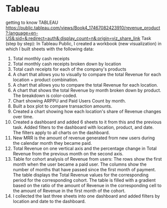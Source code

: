 # Tableau
getting to know TABLEAU
https://public.tableau.com/views/Book4_17467082423910/revenue_product?:language=en-US&:sid=&:redirect=auth&:display_count=n&:origin=viz_share_link
Task (step by step):
In Tableau Public, I created a workbook (new visualization)
in which I built sheets with the following data:
1. Total monthly cash receipts
2. Total monthly cash receipts broken down by location
3. Total cash receipts for each of the company's products
4. A chart that allows you to visually to compare the total Revenue for each location + product combination.
5. A chart that allows you to compare the total Revenue for each location.
6. A chart that shows the total Revenue by month broken down by product. The breakdown is color-coded.
7. Chart showing ARPPU and Paid Users Count by month.
8. Built a box plot to compare transaction amounts.
9. Created a chart showing how each location's share of Revenue changes over time.
10. Created a dashboard and added 6 sheets to it from this and the previous task. Added filters to the dashboard with location, product, and date. The filters apply to all charts on the dashboard.
11. New MRR is the amount of revenue generated from new users during the calendar month they became paid.
12. Total Revenue on one vertical axis and the percentage change in Total Revenue from the previous month on the second axis.
13. Table for cohort analysis of Revenue from users:
    The rows show the first month when the user became a paid user.
    The columns show the number of months that have passed since the first month of payment.
    The table displays the Total Revenue values ​​for the corresponding period for the corresponding cohort.
    The table is filled with a gradient based on the ratio of the amount of Revenue in the corresponding cell to the amount of Revenue in the first month of the cohort.
14. I collected the last three sheets into one dashboard and added filters by location and date to the dashboard.

